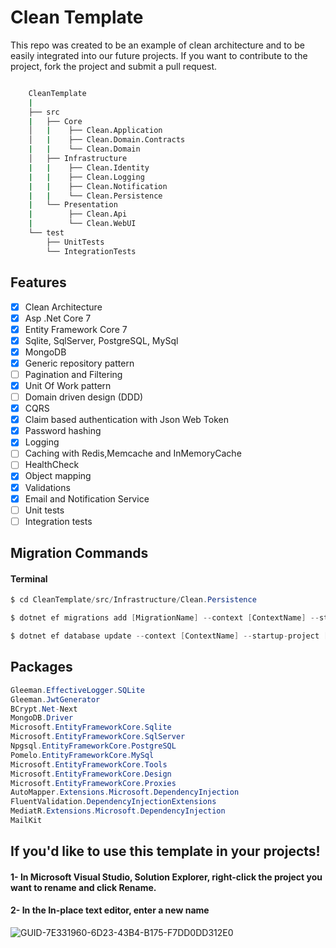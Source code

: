 # Clean Template 

<p>
    This repo was created to be an example of clean architecture and to be easily integrated into our future projects. 
    If you want to contribute to the project, fork the project and submit a pull request.
</p>

```bash

    CleanTemplate
    |
    ├── src
    |   ├── Core
    │   |    ├── Clean.Application
    │   |    ├── Clean.Domain.Contracts
    |   |    └── Clean.Domain
    │   ├── Infrastructure
    |   |    ├── Clean.Identity
    |   |    ├── Clean.Logging
    |   |    ├── Clean.Notification
    |   |    └── Clean.Persistence
    |   └── Presentation
    |        ├── Clean.Api
    |        └── Clean.WebUI
    └── test
        ├── UnitTests
        └── IntegrationTests
```

## Features

- [x] Clean Architecture
- [x] Asp .Net Core 7
- [x] Entity Framework Core 7
- [x] Sqlite, SqlServer, PostgreSQL, MySql
- [x] MongoDB
- [x] Generic repository pattern
- [ ] Pagination and Filtering
- [x] Unit Of Work pattern
- [ ] Domain driven design (DDD)
- [x] CQRS
- [x] Claim based authentication with Json Web Token
- [x] Password hashing
- [x] Logging
- [ ] Caching with Redis,Memcache and InMemoryCache
- [ ] HealthCheck
- [x] Object mapping
- [x] Validations
- [X] Email and Notification Service
- [ ] Unit tests
- [ ] Integration tests

## Migration Commands
#### Terminal
```csharp
$ cd CleanTemplate/src/Infrastructure/Clean.Persistence
```
```csharp
$ dotnet ef migrations add [MigrationName] --context [ContextName] --startup-project [ProjectDirectoryPath]
```
```csharp
$ dotnet ef database update --context [ContextName] --startup-project [ProjectDirectoryPath]
```


## Packages
```csharp
Gleeman.EffectiveLogger.SQLite
Gleeman.JwtGenerator
BCrypt.Net-Next
MongoDB.Driver
Microsoft.EntityFrameworkCore.Sqlite
Microsoft.EntityFrameworkCore.SqlServer
Npgsql.EntityFrameworkCore.PostgreSQL
Pomelo.EntityFrameworkCore.MySql
Microsoft.EntityFrameworkCore.Tools
Microsoft.EntityFrameworkCore.Design
Microsoft.EntityFrameworkCore.Proxies
AutoMapper.Extensions.Microsoft.DependencyInjection
FluentValidation.DependencyInjectionExtensions
MediatR.Extensions.Microsoft.DependencyInjection
MailKit
```

## If you'd like to use this template in your projects!
#### 1- In Microsoft Visual Studio, Solution Explorer, right-click the project you want to rename and click Rename.
#### 2- In the In-place text editor, enter a new name
![GUID-7E331960-6D23-43B4-B175-F7DD0DD312E0](https://github.com/oznakdn/CleanTemplate/assets/79724084/485e1ed0-0d0e-4b44-b29d-749a2ef730d1)


